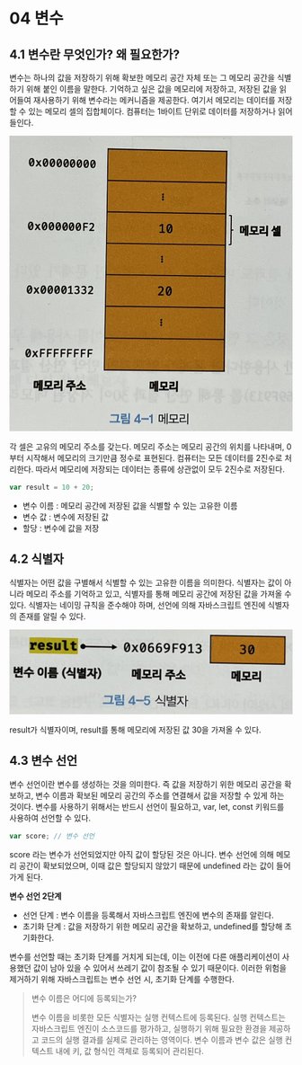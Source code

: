 # 04 변수

## 4.1 변수란 무엇인가? 왜 필요한가?

변수는 하나의 값을 저장하기 위해 확보한 메모리 공간 자체 또는 그 메모리 공간을 식별하기 위해 붙인 이름을 말한다. 기억하고 싶은 값을 메모리에 저장하고, 저장된 값을 읽어들여 재사용하기 위해 변수라는 메커니즘을 제공한다. 여기서 메모리는 데이터를 저장할 수 있는 메모리 셀의 집합체이다. 컴퓨터는 1바이트 단위로 데이터를 저장하거나 읽어들인다.

![4-1](/img/javascript-deep-dive/04/4-1.jpg)

각 셀은 고유의 메모리 주소를 갖는다. 메모리 주소는 메모리 공간의 위치를 나타내며, 0부터 시작해서 메모리의 크기만큼 정수로 표현된다. 컴퓨터는 모든 데이터를 2진수로 처리한다. 따라서 메모리에 저장되는 데이터는 종류에 상관없이 모두 2진수로 저장된다.

```javascript
var result = 10 + 20;
```

- 변수 이름 : 메모리 공간에 저장된 값을 식별할 수 있는 고유한 이름
- 변수 값 : 변수에 저장된 값
- 할당 : 변수에 값을 저장

## 4.2 식별자

식별자는 어떤 값을 구별해서 식별할 수 있는 고유한 이름을 의미한다. 식별자는 값이 아니라 메모리 주소를 기억하고 있고, 식별자를 통해 메모리 공간에 저장된 값을 가져올 수 있다. 식별자는 네이밍 규칙을 준수해야 하며, 선언에 의해 자바스크립트 엔진에 식별자의 존재를 알릴 수 있다.

![4-5](/img/javascript-deep-dive/04/4-5.jpg)

result가 식별자이며, result를 통해 메모리에 저장된 값 30을 가져올 수 있다.

## 4.3 변수 선언

변수 선언이란 변수를 생성하는 것을 의미한다. 즉 값을 저장하기 위한 메모리 공간을 확보하고, 변수 이름과 확보된 메모리 공간의 주소를 연결해서 값을 저장할 수 있게 하는 것이다. 변수를 사용하기 위해서는 반드시 선언이 필요하고, var, let, const 키워드를 사용하여 선언할 수 있다.

```javascript
var score; // 변수 선언
```

score 라는 변수가 선언되었지만 아직 값이 할당된 것은 아니다. 변수 선언에 의해 메모리 공간이 확보되었으며, 이때 값은 할당되지 않았기 때문에 undefined 라는 값이 들어가게 된다.

**변수 선언 2단계**

- 선언 단계 : 변수 이름을 등록해서 자바스크립트 엔진에 변수의 존재를 알린다.
- 초기화 단계 : 값을 저장하기 위한 메모리 공간을 확보하고, undefined를 할당해 초기화한다.

변수를 선언할 때는 초기화 단계를 거치게 되는데, 이는 이전에 다른 애플리케이션이 사용했던 값이 남아 있을 수 있어서 쓰레기 값이 참조될 수 있기 때문이다. 이러한 위험을 제거하기 위해 자바스크립트는 변수 선언 시, 초기화 단계를 수행한다.

> 변수 이름은 어디에 등록되는가?
>
> 변수 이름을 비롯한 모든 식별자는 실행 컨텍스트에 등록된다. 실행 컨텍스트는 자바스크립트 엔진이 소스코드를 평가하고, 실행하기 위해 필요한 환경을 제공하고 코드의 실행 결과를 실제로 관리하는 영역이다. 변수 이름과 변수 값은 실행 컨텍스트 내에 키, 값 형식인 객체로 등록되어 관리된다.

